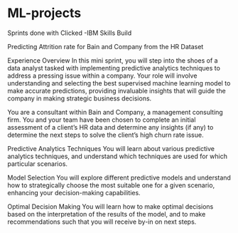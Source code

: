 # ML-projects
Sprints done with Clicked -IBM Skills Build

Predicting Attrition rate for Bain and Company from the HR Dataset

Experience Overview
In this mini sprint, you will step into the shoes of a data analyst tasked with implementing predictive analytics techniques to address a pressing issue within a company. Your role will involve understanding and selecting the best supervised machine learning model to make accurate predictions, providing invaluable insights that will guide the company in making strategic business decisions.

You are a consultant within Bain and Company, a management consulting firm. You and your team have been chosen to complete an initial assessment of a client’s HR data and determine any insights (if any) to determine the next steps to solve the client’s high churn rate issue.

Predictive Analytics Techniques
You will learn about various predictive analytics techniques, and understand which techniques are used for which particular scenarios.

Model Selection
You will explore different predictive models and understand how to strategically choose the most suitable one for a given scenario, enhancing your decision-making capabilities.

Optimal Decision Making
You will learn how to make optimal decisions based on the interpretation of the results of the model, and to make recommendations such that you will receive by-in on next steps.

